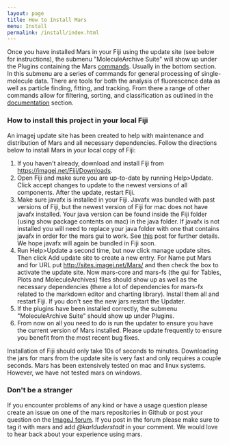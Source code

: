 ```yaml
---
layout: page
title: How to Install Mars
menu: Install
permalink: /install/index.html
---
```

Once you have installed Mars in your Fiji using the update site (see below for instructions), the submenu "MoleculeArchive Suite" will show up under the Plugins containing the Mars [commands](../docs). Usually in the bottom section. In this submenu are a series of commands for general processing of single-molecule data. There are tools for both the analysis of fluorescence data as well as particle finding, fitting, and tracking. From there a range of other commands allow for filtering, sorting, and classification as outlined in the [documentation](../docs) section.

### How to install this project in your local Fiji
An imagej update site has been created to help with maintenance and distribution of Mars and all necessary dependencies. Follow the directions below to install Mars in your local copy of Fiji:
1. If you haven't already, download and install Fiji from https://imagej.net/Fiji/Downloads.
1. Open Fiji and make sure you are up-to-date by running Help>Update. Click accept changes to update to the newest versions of all components. After the update, restart Fiji.
1. Make sure javafx is installed in your Fiji. Javafx was bundled with past versions of Fiji, but the newest version of Fiji for mac does not have javafx installed. Your java version can be found inside the Fiji folder (using show package contents on mac) in the java folder. If javafx is not installed you will need to replace your java folder with one that contains javafx in order for the mars gui to work. See [this](https://forum.image.sc/t/can-not-use-javafx-on-fiji-at-openjdk/27213/10) post for further details. We hope javafx will again be bundled in Fiji soon.
1. Run Help>Update a second time, but now click manage update sites. Then click Add update site to create a new entry. For Name put Mars and for URL put http://sites.imagej.net/Mars/ and then check the box to activate the update site. Now mars-core and mars-fs (the gui for Tables, Plots and MoleculeArchives) files should show up as well as the necessary dependencies (there a lot of dependencies for mars-fx related to the markdown editor and charting library). Install them all and restart Fiji. If you don't see the new jars restart the Updater.
1. If the plugins have been installed correctly, the submenu "MoleculeArchive Suite" should show up under Plugins.
1. From now on all you need to do is run the updater to ensure you have the current version of Mars installed. Please update frequently to ensure you benefit from the most recent bug fixes.

Installation of Fiji should only take 10s of seconds to minutes. Downloading the jars for mars from the update site is very fast and only requires a couple seconds. Mars has been extensively tested on mac and linux systems. However, we have not tested mars on windows.

### Don't be a stranger
If you encounter problems of any kind or have a usage question please create an issue on one of the mars repositories in Github or post your question on the [ImageJ forum](https://forum.image.sc). If you post in the forum please make sure to tag it with mars and add *@karlduderstadt* in your comment. We would love to hear back about your experience using mars.
